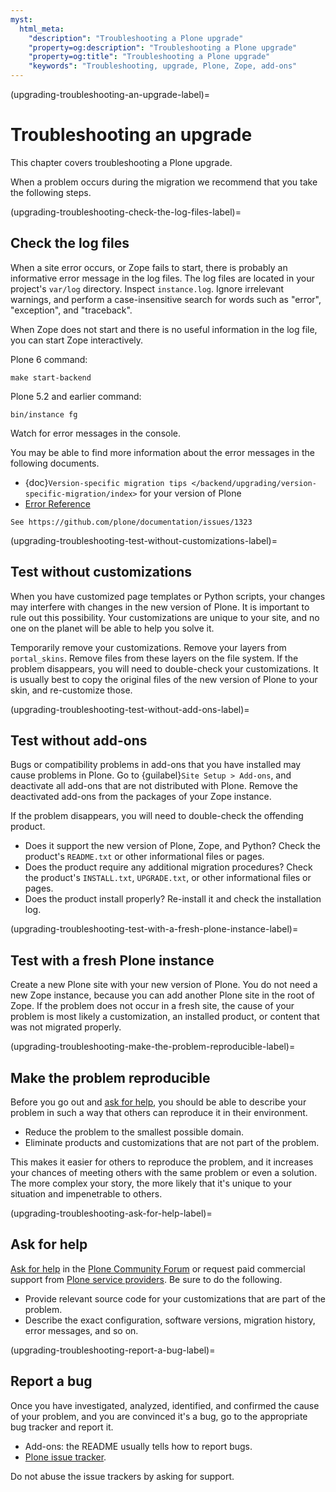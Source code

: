 ```yaml
---
myst:
  html_meta:
    "description": "Troubleshooting a Plone upgrade"
    "property=og:description": "Troubleshooting a Plone upgrade"
    "property=og:title": "Troubleshooting a Plone upgrade"
    "keywords": "Troubleshooting, upgrade, Plone, Zope, add-ons"
---
```


(upgrading-troubleshooting-an-upgrade-label)=

# Troubleshooting an upgrade

This chapter covers troubleshooting a Plone upgrade.

When a problem occurs during the migration we recommend that you take the following steps.


(upgrading-troubleshooting-check-the-log-files-label)=

## Check the log files

When a site error occurs, or Zope fails to start, there is probably an informative error message in the log files.
The log files are located in your project's `var/log` directory.
Inspect `instance.log`.
Ignore irrelevant warnings, and perform a case-insensitive search for words such as "error", "exception", and "traceback".

When Zope does not start and there is no useful information in the log file, you can start Zope interactively.

Plone 6 command:

```shell
make start-backend
```

Plone 5.2 and earlier command:

```shell
bin/instance fg
```

Watch for error messages in the console.

You may be able to find more information about the error messages in the following documents.

-   {doc}`Version-specific migration tips </backend/upgrading/version-specific-migration/index>` for your version of Plone
-   [Error Reference](https://5.docs.plone.org/appendices/error-reference.html)

```{todo}
See https://github.com/plone/documentation/issues/1323
```


(upgrading-troubleshooting-test-without-customizations-label)=

## Test without customizations

When you have customized page templates or Python scripts, your changes may interfere with changes in the new version of Plone.
It is important to rule out this possibility.
Your customizations are unique to your site, and no one on the planet will be able to help you solve it.

Temporarily remove your customizations.
Remove your layers from `portal_skins`.
Remove files from these layers on the file system.
If the problem disappears, you will need to double-check your customizations.
It is usually best to copy the original files of the new version of Plone to your skin, and re-customize those.


(upgrading-troubleshooting-test-without-add-ons-label)=

## Test without add-ons

Bugs or compatibility problems in add-ons that you have installed may cause problems in Plone.
Go to {guilabel}`Site Setup > Add-ons`, and deactivate all add-ons that are not distributed with Plone.
Remove the deactivated add-ons from the packages of your Zope instance.

If the problem disappears, you will need to double-check the offending product.

-   Does it support the new version of Plone, Zope, and Python?
    Check the product's `README.txt` or other informational files or pages.
-   Does the product require any additional migration procedures?
    Check the product's `INSTALL.txt`, `UPGRADE.txt`, or other informational files or pages.
-   Does the product install properly?
    Re-install it and check the installation log.


(upgrading-troubleshooting-test-with-a-fresh-plone-instance-label)=

## Test with a fresh Plone instance

Create a new Plone site with your new version of Plone.
You do not need a new Zope instance, because you can add another Plone site in the root of Zope.
If the problem does not occur in a fresh site, the cause of your problem is most likely a customization, an installed product, or content that was not migrated properly.


(upgrading-troubleshooting-make-the-problem-reproducible-label)=

## Make the problem reproducible

Before you go out and [ask for help](https://plone.org/support/how-to-ask-for-help), you should be able to describe your problem in such a way that others can reproduce it in their environment.

-   Reduce the problem to the smallest possible domain.
-   Eliminate products and customizations that are not part of the problem.

This makes it easier for others to reproduce the problem, and it increases your chances of meeting others with the same problem or even a solution.
The more complex your story, the more likely that it's unique to your situation and impenetrable to others.


(upgrading-troubleshooting-ask-for-help-label)=

## Ask for help

[Ask for help](https://plone.org/support/how-to-ask-for-help) in the [Plone Community Forum](https://community.plone.org/) or request paid commercial support from [Plone service providers](https://plone.org/providers).
Be sure to do the following.

-   Provide relevant source code for your customizations that are part of the problem.
-   Describe the exact configuration, software versions, migration history, error messages, and so on.


(upgrading-troubleshooting-report-a-bug-label)=

## Report a bug

Once you have investigated, analyzed, identified, and confirmed the cause of your problem, and you are convinced it's a bug, go to the appropriate bug tracker and report it.

-   Add-ons: the README usually tells how to report bugs.
-   [Plone issue tracker](https://github.com/plone/Products.CMFPlone/issues).

Do not abuse the issue trackers by asking for support.
